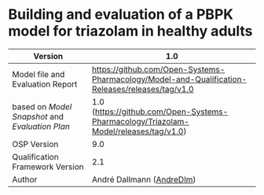 # Building and evaluation of a PBPK model for triazolam in healthy adults





| Version                                         | 1.0                                                          |
| ----------------------------------------------- | ------------------------------------------------------------ |
| Model file and Evaluation Report                | https://github.com/Open-Systems-Pharmacology/Model-and-Qualification-Releases/releases/tag/v1.0 |
| based on *Model Snapshot* and *Evaluation Plan* | 1.0<br />(https://github.com/Open-Systems-Pharmacology/Triazolam-Model/releases/tag/v1.0) |
| OSP Version                                     | 9.0                                                          |
| Qualification Framework Version                 | 2.1                                                          |
| Author                                          | André Dallmann ([AndreDlm](https://github.com/AndreDlm))     |

